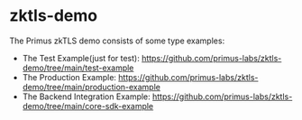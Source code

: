 # zktls-demo
The Primus zkTLS demo consists of some type examples:
* The Test Example(just for test): https://github.com/primus-labs/zktls-demo/tree/main/test-example
* The Production Example: https://github.com/primus-labs/zktls-demo/tree/main/production-example
* The Backend Integration Example: https://github.com/primus-labs/zktls-demo/tree/main/core-sdk-example




